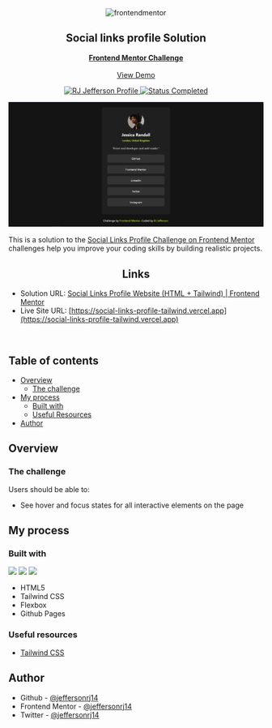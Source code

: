 <div id="top"></div>

<div align="center">

  <img src="https://www.frontendmentor.io/static/images/logo-mobile.svg" alt="frontendmentor" width="80">

  <h2 align="center">Social links profile Solution</h2>
  <p align="center">
    <a href="https://www.frontendmentor.io/challenges/social-links-profile-UG32l9m6dQ"><strong>Frontend Mentor Challenge</strong></a>
    <br />
    <br />
    <a href="https://social-links-profile-tailwind.vercel.app">View Demo</a>
  </p>
</div>

<div align="center">
  <!-- Profile -->
  <a href="https://www.frontendmentor.io/profile/jeffersonrj14">
    <img src="https://img.shields.io/badge/Profile-RJ%20Jefferson-1b7565?style=flat&logo=frontendmentor" alt="RJ Jefferson Profile">
  </a>
  <!-- Status -->
    <a href="#">
    <img src="https://img.shields.io/badge/Status-Completed-1b7565?style=flat" alt="Status Completed">
  </a>

</div>

<div align="center">

![Screenshot](./public/screenshot.png)

</div>

This is a solution to the [Social Links Profile Challenge on Frontend Mentor](https://www.frontendmentor.io/challenges/social-links-profile-UG32l9m6dQ)
challenges help you improve your coding skills by building realistic projects.

<h2 align="center">Links</h2>

- Solution URL: [Social Links Profile Website (HTML + Tailwind) | Frontend Mentor](https://www.frontendmentor.io/solutions/social-links-profile-html-tailwind-AJFqwX92cH)
- Live Site URL: [https://social-links-profile-tailwind.vercel.app](https://social-links-profile-tailwind.vercel.app)

<br>

## Table of contents

- [Overview](#overview)
  - [The challenge](#the-challenge)
- [My process](#my-process)
  - [Built with](#built-with)
  - [Useful Resources](#useful-resources)
- [Author](#author)

## Overview

### The challenge

Users should be able to:

- See hover and focus states for all interactive elements on the page

## My process

### Built with

![](https://img.shields.io/badge/HTML5-E34F26?style=flat&logo=html5&logoColor=white)
![](https://img.shields.io/badge/Tailwind_CSS-38B2AC?style=flat&logo=tailwind-css&logoColor=white)
![](https://img.shields.io/badge/GitHub%20Pages-222222?style=flat&logo=GitHub%20Pages&logoColor=white)

- HTML5
- Tailwind CSS
- Flexbox
- Github Pages

### Useful resources

- [Tailwind CSS](https://tailwindcss.com)

## Author

- Github - [@jeffersonrj14](https://github.com/jeffersonrj14)
- Frontend Mentor - [@jeffersonrj14](https://www.frontendmentor.io/profile/jeffersonrj14)
- Twitter - [@jeffersonrj14](https://www.twitter.com/jeffersonrj14)






